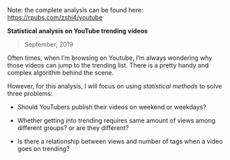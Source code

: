 Note: the complete analysis can be found here: https://rpubs.com/zshi4/youtube

**Statistical analysis on YouTube trending videos**

> September, 2019

Often times, when I’m browsing on Youtube, I’m always wondering why those videos can jump to the trending list. There is a pretty handy and complex algorithm behind the scene.

However, for this analysis, I will focus on using *statistical methods* to solve three problems:

* Should YouTubers publish their videos on weekend or weekdays?

* Whether getting into trending requires same amount of views among different groups? or are they different?

* Is there a relationship between views and number of tags when a video goes on trending?

